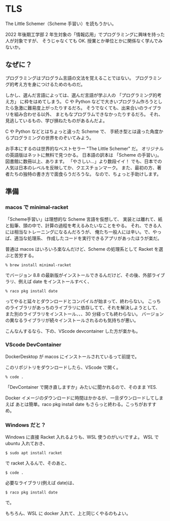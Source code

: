 # TLS

The Little Schemer（Scheme 手習い）を読もうかい。

2022 年後期工学部 2 年生対象の「情報応用」でプログラミングに興味を持った人が対象ですが、
そうじゃなくても OK.
授業とか単位とかに関係なく学んでみないか。

## なぜに？

プログラミングはプログラム言語の文法を覚えることではない。
プログラミング的考え方を身につけるためのものだ。

しかし、選んだ言語によっては、選んだ言語が学ぶ人の
「プログラミング的考え方」
に枠をはめてしまう。
C や Python などで大きいプログラム作ろうとしたら急激に難易度上がったりするだろ。
そうでなくても、出来合いのライブラリを組み合わせる以外、
まともなプログラムできなかったりするだろ。
それ、見逃しているもの、学び損ねたものがあるんだよ。

C や Python などとはちょっと違った Scheme で、
手続き型とは違った角度からプログラミングの世界をのぞいてみよう。

お手本にするのは世界的なベストセラー
"The Little Schemer"
だ。
オリジナルの英語版はネットに無料で見つかる。
日本語の訳本は 「Scheme の手習い」。図書館に数冊以上、あります。
「やさしい...」より数段イイ！
でも、日本での人気は日本のレベルを反映してか、クエスチョンマーク。
また、最初の方、著者たちの独特の書き方で面食らうだろうな。
なので、ちょっと手助けします。

## 準備

### macos で minimal-racket

「Scheme手習い」は理想的な Scheme 言語を仮想して、
実装とは離れて、紙と鉛筆、頭の中で、計算の過程を考えるみたいなことをやる。
それ、できる人には相当なトレーニングになるんだろうが、
俺たち一般人には辛い。で、やっぱ、適当な処理系、
作成したコードを実行できるアプリがあったほうが楽だ。

普通は macos はいろいろ楽なんだけど、Scheme の処理系として Racket を選ぶと苦労する。

```
% brew install minimal-racket
```

でバージョン 8.8 の最新版がインストールできるんだけど、その後、外部ライブラリ、例えば
date をインストールすべく、

```
% raco pkg install date
```

ってやると延々とダウンロードとコンパイルが始まって、終わらない。
こっちのライブラリがあっちのライブラリに依存してて、それを解決しようとして、
また別のライブラリをインストール、、、30 分経っても終わらない。
バージョンの異なるライブラリが続々インストールされるのも気持ちが悪い。

こんなんするなら、下の、VScode devcontainer した方が楽かも。

### VScode DevContainer

DockerDesktop が macos にインストールされているって前提で。

このリポジトリをダウンロードしたら、VScode で開く。

```
% code .
```

「DevContainer で開き直しますか」みたいに聞かれるので、そのまま YES.

 Docker イメージのダウンロードに時間はかかるが、一旦ダウンロードしてしまえば
 あとは簡単。raco pkg install date もさらっと終わる。こっちがおすすめ。

### Windows だと？

Windows に直接 Racket 入れるよりも、WSL 使うのがいいですよ。
WSL で ubuntu 入れておき、

```
$ sudo apt install racket
```

で racket 入るんで、そのあと、

```
$ code .
```

必要なライブラリ(例えば date)は、

```
$ raco pkg install date
```
で。

もちろん、WSL に docker 入れて、上と同じくやるのもよい。
